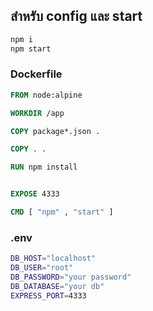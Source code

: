 ## สำหรับ config และ start
```bash
npm i
npm start
```
### Dockerfile

```dockerfile
FROM node:alpine

WORKDIR /app

COPY package*.json .

COPY . .

RUN npm install


EXPOSE 4333

CMD [ "npm" , "start" ]
```
### .env
```bash
DB_HOST="localhost"
DB_USER="root"
DB_PASSWORD="your password"
DB_DATABASE="your db"
EXPRESS_PORT=4333
```

